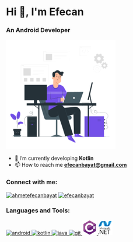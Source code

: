 <h1>Hi 👋, I'm Efecan</h1>
<h3> An Android Developer</h3>

  <img src="./animation.gif" 
  alt="gif" 
  height="300"
  width="300" />

- 🌱 I’m currently developing **Kotlin**
- 📫 How to reach me **efecanbayat@gmail.com**

<h3 align="left">Connect with me:</h3>
<p align="left">
  <a href="https://www.linkedin.com/in/ahmetefecanbayat/" target="blank"
    ><img
      align="center"
      src="https://velanovascular.com/wp-content/uploads/2020/06/LinkedIn.png](https://upload.wikimedia.org/wikipedia/commons/thumb/c/ca/LinkedIn_logo_initials.png/640px-LinkedIn_logo_initials.png"
      alt="ahmetefecanbayat"
      height="30"
      width="30"
  /></a>
  <a href="https://www.instagram.com/efecanbayat/" target="blank"
    ><img
      align="center"
      src="https://upload.wikimedia.org/wikipedia/commons/thumb/e/e7/Instagram_logo_2016.svg/1200px-Instagram_logo_2016.svg.png"
      alt="efecanbayat"
      height="30"
      width="30"
  /></a>
</p>

<h3 align="left">Languages and Tools:</h3>
<p align="left">
<a href="https://developer.android.com/" target="_blank">
    <img
      src="https://upload.wikimedia.org/wikipedia/commons/thumb/6/64/Android_logo_2019_%28stacked%29.svg/1173px-Android_logo_2019_%28stacked%29.svg.png"
      alt="android"
      width="40"
      height="40"
    /> </a
  >
  <a href="https://kotlinlang.org/" target="_blank">
    <img
      src="https://www.logo.wine/a/logo/Kotlin_(programming_language)/Kotlin_(programming_language)-Logo.wine.svg"
      alt="kotlin"
      width="40"
      height="40"
    /> </a
  >
  <a href="https://www.oracle.com/java/" target="_blank">
    <img
      src="https://seeklogo.com/images/J/java-logo-7F8B35BAB3-seeklogo.com.png"
      alt="java"
      width="40"
      height="40"
    /> </a
  >
  <a href="https://git-scm.com/" target="_blank">
    <img
      src="https://www.vectorlogo.zone/logos/git-scm/git-scm-icon.svg"
      alt="git"
      width="40"
      height="40"
    />
  </a>
  <a href="https://www.w3schools.com/cs/" target="_blank">
    <img
      src="https://raw.githubusercontent.com/devicons/devicon/master/icons/csharp/csharp-original.svg"
      alt="csharp"
      width="40"
      height="40"
    />
  </a>
  <a href="https://dotnet.microsoft.com/" target="_blank">
    <img
      src="https://raw.githubusercontent.com/devicons/devicon/master/icons/dot-net/dot-net-original-wordmark.svg"
      alt="dotnet"
      width="40"
      height="40"
    />
  </a>
</p>
